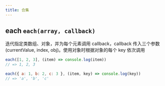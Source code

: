```yaml
---
title: 合集
---
```


## each `each(array, callback)`

迭代指定类数组、对象，并为每个元素调用 callback，callback 传入三个参数 (currentValue, index, obj)。使用对象时根据对象的每个 key 依次调用

```js
each([1, 2, 3], (item) => console.log(item))
// => 1, 2, 3

each({ a: 1, b: 2, c: 3 }, (item, key) => console.log(key))
// => 'a', 'b', 'c'
```

